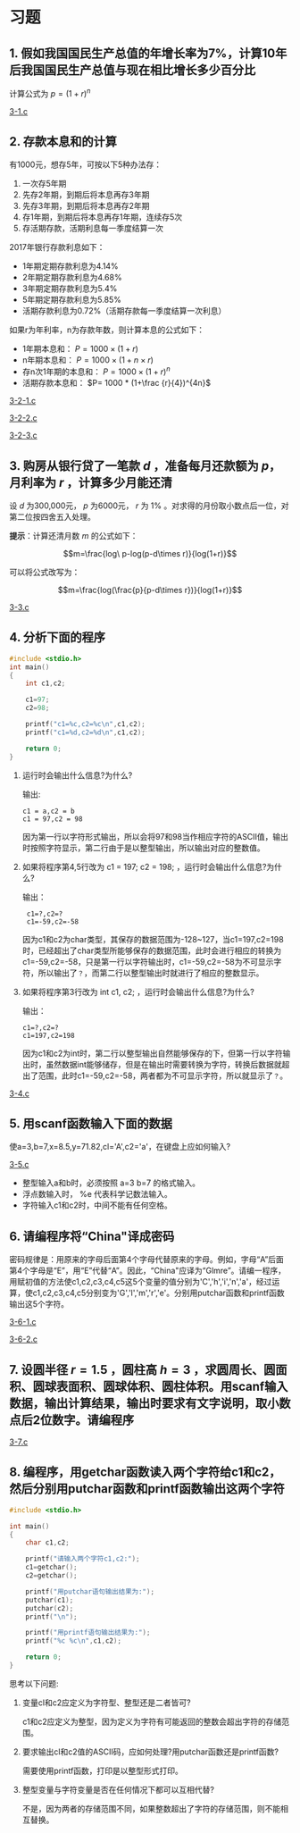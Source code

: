 # 习题

## 1. 假如我国国民生产总值的年增长率为7%，计算10年后我国国民生产总值与现在相比增长多少百分比

计算公式为 $p=(1+r)^n$

[3-1.c](xt3-1.c)

## 2. 存款本息和的计算

有1000元，想存5年，可按以下5种办法存：

1. 一次存5年期
2. 先存2年期，到期后将本息再存3年期
3. 先存3年期，到期后将本息再存2年期
4. 存1年期，到期后将本息再存1年期，连续存5次
5. 存活期存款，活期利息每一季度结算一次

2017年银行存款利息如下：

* 1年期定期存款利息为4.14%
* 2年期定期存款利息为4.68%
* 3年期定期存款利息为5.4%
* 5年期定期存款利息为5.85%
* 活期存款利息为0.72%（活期存款每一季度结算一次利息）

如果r为年利率，n为存款年数，则计算本息的公式如下：

* 1年期本息和： $P= 1000\times (1+r)$
* n年期本息和： $P= 1000\times (1+n\times r)$
* 存n次1年期的本息和： $P=1000\times (1+r)^n$
* 活期存款本息和： $P= 1000 * (1+\frac {r}{4})^{4n}$

[3-2-1.c](xt3-2-1.c)

[3-2-2.c](xt3-2-2.c)

[3-2-3.c](xt3-2-3.c)

## 3. 购房从银行贷了一笔款 $d$ ，准备每月还款额为 $p$，月利率为 $r$ ，计算多少月能还清

设 $d$ 为300,000元， $p$ 为6000元， $r$ 为 $1\%$ 。对求得的月份取小数点后一位，对第二位按四舍五入处理。

**提示**：计算还清月数 $m$ 的公式如下：

$$m=\frac{log\ p-log(p-d\times r)}{log(1+r)}$$

可以将公式改写为：

$$m=\frac{log(\frac{p}{p-d\times r})}{log(1+r)}$$

[3-3.c](xt3-3.c)

## 4. 分析下面的程序

```c
#include <stdio.h>
int main()
{
    int c1,c2;

    c1=97;
    c2=98;

    printf("c1=%c,c2=%c\n",c1,c2);
    printf("c1=%d,c2=%d\n",c1,c2);

    return 0;
}
```

1. 运行时会输出什么信息?为什么?

   输出:

   ```text
   c1 = a,c2 = b
   c1 = 97,c2 = 98
   ```

   因为第一行以字符形式输出，所以会将97和98当作相应字符的ASCII值，输出时按照字符显示，第二行由于是以整型输出，所以输出对应的整数值。

2. 如果将程序第4,5行改为 c1 = 197; c2  = 198; ，运行时会输出什么信息?为什么?

   输出：

   ```text
    c1=?,c2=?
    c1=-59,c2=-58
   ```

   因为c1和c2为char类型，其保存的数据范围为-128~127，当c1=197,c2=198时，已经超出了char类型所能够保存的数据范围，此时会进行相应的转换为c1=-59,c2=-58，只是第一行以字符输出时，c1=-59,c2=-58为不可显示字符，所以输出了`？`，而第二行以整型输出时就进行了相应的整数显示。

3. 如果将程序第3行改为 int c1, c2; ，运行时会输出什么信息?为什么?

   输出：

   ```text
   c1=?,c2=?
   c1=197,c2=198
   ```

   因为c1和c2为int时，第二行以整型输出自然能够保存的下，但第一行以字符输出时，虽然数据int能够储存，但是在输出时需要转换为字符，转换后数据就超出了范围，此时c1=-59,c2=-58，两者都为不可显示字符，所以就显示了`？`。  

[3-4.c](xt3-4.c)

## 5. 用scanf函数输入下面的数据

使a=3,b=7,x=8.5,y=71.82,cl='A',c2='a'，在键盘上应如何输入?

[3-5.c](xt3-5.c)

* 整型输入a和b时，必须按照 a=3 b=7 的格式输入。
* 浮点数输入时， %e 代表科学记数法输入。
* 字符输入c1和c2时，中间不能有任何空格。

## 6. 请编程序将“China"译成密码

密码规律是：用原来的字母后面第4个字母代替原来的字母。例如，字母“A”后面第4个字母是“E”，用“E”代替“A”。因此，“China"应译为“Glmre”。请编一程序，用赋初值的方法使c1,c2,c3,c4,c5这5个变量的值分别为'C','h','i','n','a'，经过运算，使c1,c2,c3,c4,c5分别变为'G','l','m','r','e'。分别用putchar函数和printf函数输出这5个字符。

[3-6-1.c](xt3-6-1.c)

[3-6-2.c](xt3-6-2.c)

## 7. 设圆半径 $r=1.5$ ，圆柱高 $h=3$ ，求圆周长、圆面积、圆球表面积、圆球体积、圆柱体积。用scanf输入数据，输出计算结果，输出时要求有文字说明，取小数点后2位数字。请编程序

[3-7.c](xt3-7.c)

## 8. 编程序，用getchar函数读入两个字符给c1和c2，然后分别用putchar函数和printf函数输出这两个字符

```c
#include <stdio.h>

int main()
{
    char c1,c2;

    printf("请输入两个字符c1,c2:");
    c1=getchar();
    c2=getchar();

    printf("用putchar语句输出结果为:");
    putchar(c1);
    putchar(c2);
    printf("\n");

    printf("用printf语句输出结果为:");
    printf("%c %c\n",c1,c2);

    return 0;
}
```

思考以下问题:

1. 变量cl和c2应定义为字符型、整型还是二者皆可?

   c1和c2应定义为整型，因为定义为字符有可能返回的整数会超出字符的存储范围。
2. 要求输出cl和c2值的ASCII码，应如何处理?用putchar函数还是printf函数?

   需要使用printf函数，打印是以整型形式打印。
3. 整型变量与字符变量是否在任何情况下都可以互相代替?

   不是，因为两者的存储范围不同，如果整数超出了字符的存储范围，则不能相互替换。
